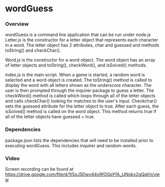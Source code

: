 # wordGuess

### Overview

wordGuess is a command line application that can be run under node.js
Letter.js is the constructor for a letter object that represents each character in a word. The letter object has 2 attributes, char and guessed and methods toString() and checkChar().

Word.js is the constructor for a word object. The word object has an array of letter objects and toString(), checkWord(), and isSolved() methods.

index.js is the main script. When a game is started, a random word is selected and a word object is created. The toString() method is called to display the word with all letters shown as the underscore character. The user is then prompted through the inquirer package to guess a letter. The checkWord() method is called which loops through all of the letter objects and calls checkChar() looking for matches to the user's input. Checkchar() sets the guessed attribute for the letter object to true.
After each guess, the isSolved() method is called on the word object. This method returns true if all of the letter objects have guessed = true. 

### Dependencies

package.json lists the dependencies that will need to be installed prior to executing wordGuess. This includes inquirer and random-words.


### Video

Screen recording can be found at https://drive.google.com/file/d/1t5oJ5Dwv44y9fOGpYfA_lJNokx2gQaVn/view
